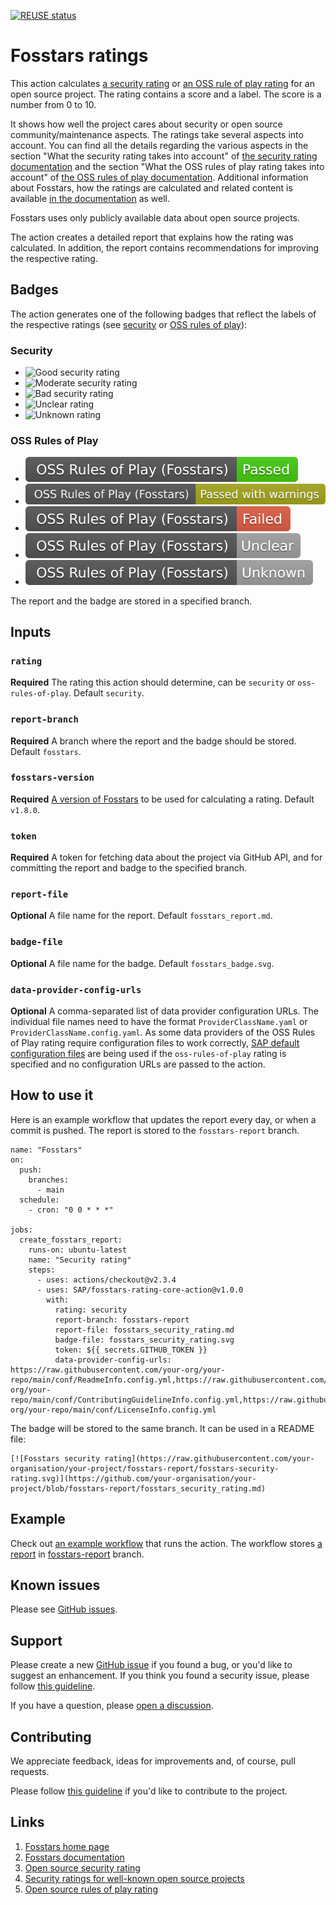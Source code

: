 [![REUSE status](https://api.reuse.software/badge/github.com/SAP/fosstars-rating-core-action)](https://api.reuse.software/info/github.com/SAP/fosstars-rating-core-action)

# Fosstars ratings

This action calculates [a security rating](https://sap.github.io/fosstars-rating-core/oss_security_rating.html) or [an OSS rule of play rating](https://sap.github.io/fosstars-rating-core/oss_rules_of_play_rating.html) for an open source project.
The rating contains a score and a label. The score is a number from 0 to 10.

It shows how well the project cares about security or open source community/maintenance aspects. The ratings take several aspects into account. You can find all the details regarding the various aspects in the section "What the security rating takes into account" of [the security rating documentation](https://sap.github.io/fosstars-rating-core/oss_security_rating.html) and the section "What the OSS rules of play rating takes into account" of [the OSS rules of play documentation](https://sap.github.io/fosstars-rating-core/oss_rules_of_play_rating.html). Additional information about Fosstars, how the ratings are calculated and related content is available [in the documentation](https://sap.github.io/fosstars-rating-core/) as well.

Fosstars uses only publicly available data about open source projects.

The action creates a detailed report that explains how the rating was calculated.
In addition, the report contains recommendations for improving the respective rating.

## Badges

The action generates one of the following badges that reflect the labels of the respective ratings (see [security](https://sap.github.io/fosstars-rating-core/oss_security_rating.html) or [OSS rules of play](https://sap.github.io/fosstars-rating-core/oss_rules_of_play_rating.html)):

### Security

* ![Good security rating](https://raw.githubusercontent.com/SAP/fosstars-rating-core-action/main/images/security-fosstars-good.svg)
* ![Moderate security rating](https://raw.githubusercontent.com/SAP/fosstars-rating-core-action/main/images/security-fosstars-moderate.svg)
* ![Bad security rating](https://raw.githubusercontent.com/SAP/fosstars-rating-core-action/main/images/security-fosstars-bad.svg)
* ![Unclear rating](https://raw.githubusercontent.com/SAP/fosstars-rating-core-action/main/images/security-fosstars-unclear.svg)
* ![Unknown rating](https://raw.githubusercontent.com/SAP/fosstars-rating-core-action/main/images/security-fosstars-unknown.svg)

### OSS Rules of Play

* ![Rating passed](https://raw.githubusercontent.com/SAP/fosstars-rating-core-action/main/images/rop-fosstars-passed.svg)
* ![Rating passed with warnings](https://raw.githubusercontent.com/SAP/fosstars-rating-core-action/main/images/rop-fosstars-passed_with_warning.svg)
* ![Rating failed](https://raw.githubusercontent.com/SAP/fosstars-rating-core-action/main/images/rop-fosstars-failed.svg)
* ![Unclear rating](https://raw.githubusercontent.com/SAP/fosstars-rating-core-action/main/images/rop-fosstars-unclear.svg)
* ![Unknown security rating](https://raw.githubusercontent.com/SAP/fosstars-rating-core-action/main/images/rop-fosstars-unknown.svg)

The report and the badge are stored in a specified branch.

## Inputs

### `rating`

**Required** The rating this action should determine, can be `security` or `oss-rules-of-play`. Default `security`.

### `report-branch`

**Required** A branch where the report and the badge should be stored. Default `fosstars`.

### `fosstars-version`

**Required** [A version of Fosstars](https://github.com/SAP/fosstars-rating-core/releases)
to be used for calculating a rating. Default `v1.8.0`.

### `token`

**Required** A token for fetching data about the project via GitHub API,
and for committing the report and badge to the specified branch.

### `report-file`

**Optional** A file name for the report. Default `fosstars_report.md`.

### `badge-file`

**Optional** A file name for the badge. Default `fosstars_badge.svg`.

### `data-provider-config-urls`

**Optional** A comma-separated list of data provider configuration URLs.
The individual file names need to have the format `ProviderClassName.yaml` or `ProviderClassName.config.yaml`.
As some data providers of the OSS Rules of Play rating require configuration files to work correctly, [SAP default configuration files](https://github.com/SAP/fosstars-rating-core-action/tree/main/rop-sap-defaults) are being used if the `oss-rules-of-play` rating is specified and no configuration URLs are passed to the action.

## How to use it

Here is an example workflow that updates the report every day, or when a commit is pushed.
The report is stored to the `fosstars-report` branch.

```
name: "Fosstars"
on:
  push:
    branches:
      - main
  schedule:
    - cron: "0 0 * * *"

jobs:
  create_fosstars_report:
    runs-on: ubuntu-latest
    name: "Security rating"
    steps:
      - uses: actions/checkout@v2.3.4
      - uses: SAP/fosstars-rating-core-action@v1.0.0
        with:
          rating: security
          report-branch: fosstars-report
          report-file: fosstars_security_rating.md
          badge-file: fosstars_security_rating.svg
          token: ${{ secrets.GITHUB_TOKEN }}
          data-provider-config-urls: https://raw.githubusercontent.com/your-org/your-repo/main/conf/ReadmeInfo.config.yml,https://raw.githubusercontent.com/your-org/your-repo/main/conf/ContributingGuidelineInfo.config.yml,https://raw.githubusercontent.com/your-org/your-repo/main/conf/LicenseInfo.config.yml
```

The badge will be stored to the same branch. It can be used in a README file:

```
[![Fosstars security rating](https://raw.githubusercontent.com/your-organisation/your-project/fosstars-report/fosstars-security-rating.svg)](https://github.com/your-organisation/your-project/blob/fosstars-report/fosstars_security_rating.md)
```

## Example

Check out [an example workflow](https://github.com/SAP/fosstars-rating-core/blob/master/.github/workflows/fosstars-project-report.yml) that runs the action.
The workflow stores [a report](https://github.com/SAP/fosstars-rating-core/blob/fosstars-report/fosstars_report.md) in [fosstars-report](https://github.com/SAP/fosstars-rating-core/tree/fosstars-report) branch.

## Known issues

Please see [GitHub issues](https://github.com/SAP/fosstars-rating-core-action/issues).

## Support

Please create a new [GitHub issue](https://github.com/SAP/fosstars-rating-core-action/issues)
if you found a bug, or you'd like to suggest an enhancement.
If you think you found a security issue, please follow [this guideline](SECURITY.md).

If you have a question, please [open a discussion](https://github.com/SAP/fosstars-rating-core-action/discussions).

## Contributing

We appreciate feedback, ideas for improvements and, of course, pull requests.

Please follow [this guideline](CONTRIBUTING.md) if you'd like to contribute to the project.

## Links

1. [Fosstars home page](https://github.com/SAP/fosstars-rating-core)
1. [Fosstars documentation](https://sap.github.io/fosstars-rating-core/)
1. [Open source security rating](https://sap.github.io/fosstars-rating-core/oss_security_rating.html)
1. [Security ratings for well-known open source projects](https://sap.github.io/fosstars-rating-core/oss/security/)
1. [Open source rules of play rating](https://sap.github.io/fosstars-rating-core/oss_rules_of_play_rating.html)
